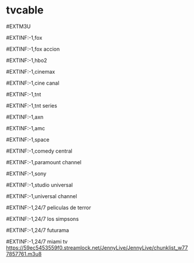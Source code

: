 # tvcable

#EXTM3U

#EXTINF:-1,fox 

#EXTINF:-1,fox accion

#EXTINF:-1,hbo2

#EXTINF:-1,cinemax

#EXTINF:-1,cine canal

#EXTINF:-1,tnt 

#EXTINF:-1,tnt series

#EXTINF:-1,axn

#EXTINF:-1,amc

#EXTINF:-1,space

#EXTINF:-1,comedy central

#EXTINF:-1,paramount channel

#EXTINF:-1,sony

#EXTINF:-1,studio universal

#EXTINF:-1,universal channel

#EXTINF:-1,24/7 peliculas de terror

#EXTINF:-1,24/7 los simpsons

#EXTINF:-1,24/7 futurama

#EXTINF:-1,24/7  miami tv
https://59ec5453559f0.streamlock.net/JennyLive/JennyLive/chunklist_w777857761.m3u8




